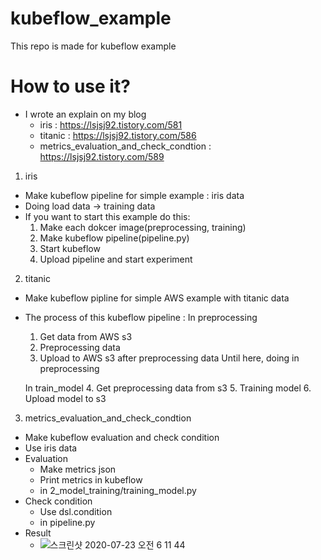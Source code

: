 # kubeflow_example
This repo is made for kubeflow example


# How to use it?
- I wrote an explain on my blog
  - iris : https://lsjsj92.tistory.com/581
  - titanic : https://lsjsj92.tistory.com/586
  - metrics_evaluation_and_check_condtion : https://lsjsj92.tistory.com/589

1. iris
  - Make kubeflow pipeline for simple example : iris data
  - Doing load data -> training data
  - If you want to start this example do this:
    1. Make each dokcer image(preprocessing, training)
    2. Make kubeflow pipeline(pipeline.py)
    3. Start kubeflow
    4. Upload pipeline and start experiment

2. titanic
  - Make kubeflow pipline for simple AWS example with titanic data
  - The process of this kubeflow pipeline :
    In preprocessing
    1. Get data from AWS s3
    2. Preprocessing data
    3. Upload to AWS s3 after preprocessing data
    Until here, doing in preprocessing

    In train_model
    4. Get preprocessing data from s3
    5. Training model
    6. Upload model to s3

3. metrics_evaluation_and_check_condtion
  - Make kubeflow evaluation and check condition
  - Use iris data
  - Evaluation
    - Make metrics json
    - Print metrics in kubeflow
    - in 2_model_training/training_model.py
  - Check condition
    - Use dsl.condition
    - in pipeline.py
  - Result
    - ![스크린샷 2020-07-23 오전 6 11 44](https://user-images.githubusercontent.com/24634054/88229282-72758600-ccab-11ea-8a4e-24bdb2a3ab27.png)


